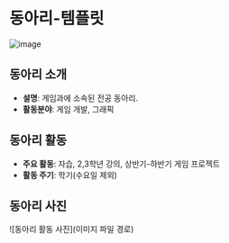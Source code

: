 # 동아리-템플릿

![image](https://github.com/user-attachments/assets/7832e156-6467-417f-b0d2-2700701d7c9d)


## 동아리 소개

- **설명**: 게임과에 소속된 전공 동아리.
- **활동분야**: 게임 개발, 그래픽

## 동아리 활동

- **주요 활동**: 자습, 2,3학년 강의, 상반기-하반기 게임 프로젝트
- **활동 주기**: 학기(수요일 제외)

## 동아리 사진

![동아리 활동 사진](이미지 파일 경로)
